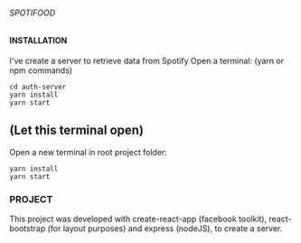 ###### SPOTIFOOD
#### INSTALLATION

I've create a server to retrieve data from Spotify
Open a terminal: (yarn or npm commands)
```
cd auth-server
yarn install
yarn start
```

## (Let this terminal open)

Open a new terminal in root project folder:
```
yarn install
yarn start
```

### PROJECT

This project was developed with create-react-app (facebook toolkit), react-bootstrap (for layout purposes) and express (nodeJS), to create a server.